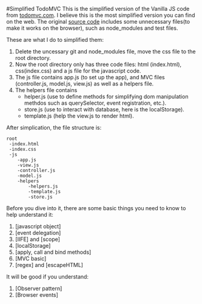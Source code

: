 #Simplified TodoMVC
This is the simplified version of the Vanilla JS code from [todomvc.com](http://todomvc.com/). I believe this is the most simplified version you can find on the web. The original [source code](https://github.com/tastejs/todomvc/tree/gh-pages/examples/vanillajs) includes some unnecessary files(to make it works on the browser), such as node_modules and test files.

These are what I do to simplified them:

1. Delete the uncessary git and node_modules file, move the css file to the root directory.
2. Now the root directory only has three code files: html (index.html), css(index.css) and a js file for the javascript code.
3. The js file contains app.js (to set up the app), and MVC files (controller.js, model.js, view.js) as well as a helpers file.
4. The helpers file contains 
	* helper.js (use to define methods for simplifying dom manipulation methdos such as querySelector, event registration, etc.).
	* store.js (use to interact with database, here is the localStorage). 
	* template.js (help the view.js to render html).


After simplication, the file structure is:

```
root
 -index.html
 -index.css
 -js
 	-app.js
 	-view.js
 	-controller.js
 	-model.js
 	-helpers
 		-helpers.js
 		-template.js
 		-store.js
```

Before you dive into it, there are some basic things you need to know to help understand it:

1. [javascript object]
2. [event delegation]
3. [IIFE] and [scope]
4. [localStorage]
5. [apply, call and bind methods]
6. [MVC basic]
7. [regex] and [escapeHTML]

It will be good if you understand:

1. [Observer pattern]
2. [Browser events]

